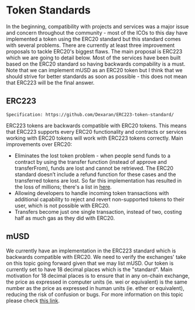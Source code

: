 # Token Standards

In the beginning, compatibility with projects and services was a major issue and concern throughout the community - most of the ICOs to this day have implemented a token using the ERC20 standard but this standard comes with several problems. There are currently at least three improvement proposals to tackle ERC20's biggest flaws. The main proposal is ERC223 which we are going to detail below. Most of the services have been built based on the ERC20 standard so having backwards compability is a must. Note that we can implement mUSD as an ERC20 token but I think that we should strive for better standards as soon as possible - this does not mean that ERC223 will be the final answer.

## ERC223

```
Specification: https://github.com/Dexaran/ERC223-token-standard/
```

ERC223 tokens are backwards compatible with ERC20 tokens. This means that ERC223 supports every ERC20 functionality and contracts or services working with ERC20 tokens will work with ERC223 tokens correctly. Main improvements over ERC20:

* Eliminates the lost token problem - when people send funds to a contract by using the transfer function (instead of approve and transferFrom), funds are lost and cannot be retrieved. The ERC20 standard doesn’t include a refund function for these cases and the transferred tokens are lost. So far this implementation has resulted in the loss of millions; there's a list in [here](https://github.com/Dexaran/ERC223-token-standard/).
* Allowing developers to handle incoming token transactions with additional capability to reject and revert non-supported tokens to their user, which is not possible with ERC20.
* Transfers become just one single transaction, instead of two, costing half as much gas as they did with ERC20.

## mUSD

We currently have an implementation in the ERC223 standard which is backwards compatible with ERC20. We need to verify the exchanges' take on this topic going forward given that we may list mUSD. Our token is currently set to have 18 decimal places which is the "standard". Main motivation for 18 decimal places is to ensure that in any on-chain exchange, the price as expressed in computer units (ie. wei or equivalent) is the same number as the price as expressed in human units (ie. ether or equivalent), reducing the risk of confusion or bugs. For more information on this topic please check [this link](https://github.com/ethereum/EIPs/issues/724).

</br>
</br>
